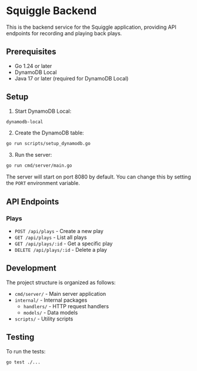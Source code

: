 # Squiggle Backend

This is the backend service for the Squiggle application, providing API endpoints for recording and playing back plays.

## Prerequisites

- Go 1.24 or later
- DynamoDB Local
- Java 17 or later (required for DynamoDB Local)

## Setup

1. Start DynamoDB Local:
```bash
dynamodb-local
```

2. Create the DynamoDB table:
```bash
go run scripts/setup_dynamodb.go
```

3. Run the server:
```bash
go run cmd/server/main.go
```

The server will start on port 8080 by default. You can change this by setting the `PORT` environment variable.

## API Endpoints

### Plays

- `POST /api/plays` - Create a new play
- `GET /api/plays` - List all plays
- `GET /api/plays/:id` - Get a specific play
- `DELETE /api/plays/:id` - Delete a play

## Development

The project structure is organized as follows:

- `cmd/server/` - Main server application
- `internal/` - Internal packages
  - `handlers/` - HTTP request handlers
  - `models/` - Data models
- `scripts/` - Utility scripts

## Testing

To run the tests:
```bash
go test ./...
``` 